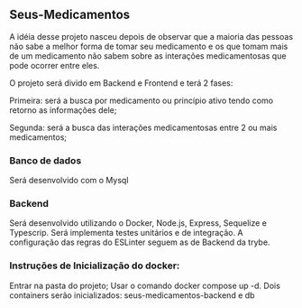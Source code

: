 ## Seus-Medicamentos

A idéia desse projeto nasceu depois de observar que a maioria das pessoas não sabe a melhor forma de tomar seu medicamento e os que tomam mais de um medicamento não sabem sobre as interações medicamentosas que pode ocorrer entre eles. 

O projeto será divido em Backend e Frontend e terá 2 fases: 

Primeira: será a busca por medicamento ou princípio ativo tendo como retorno as informações dele; 

Segunda: será a busca das interações medicamentosas entre 2 ou mais medicamentos;

### Banco de dados
Será desenvolvido com o Mysql

### Backend
Será desenvolvido utilizando o Docker, Node.js, Express, Sequelize e  Typescrip. 
Será implementa testes unitários e de integração.
A configuração das regras do ESLinter seguem as de Backend da trybe. 

### Instruções de Inicialização do docker:
Entrar na pasta do projeto;
Usar o comando docker compose up -d. 
Dois containers serão inicializados: seus-medicamentos-backend e db



